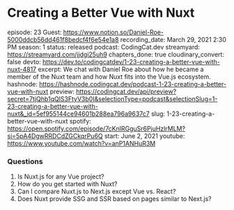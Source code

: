 # Creating a Better Vue with Nuxt

episode: 23
Guest: https://www.notion.so/Daniel-Roe-5000ddcb56dd461f8bedcf4f6e54e1a8
recording_date: March 29, 2021 2:30 PM
season: 1
status: released
podcast: CodingCat.dev
streamyard: https://streamyard.com/jjdgi25uh9
chapters_done: true
cloudinary_convert: false
devto: https://dev.to/codingcatdev/1-23-creating-a-better-vue-with-nuxt-4817
excerpt: We chat with Daniel Roe about how he became a member of the Nuxt team and how Nuxt fits into the Vue.js ecosystem.
hashnode: https://hashnode.codingcat.dev/podcast-1-23-creating-a-better-vue-with-nuxt
preview: https://codingcat.dev/api/preview?secret=7tjQhb1qQlS3FtyV3b0I&selectionType=podcast&selectionSlug=1-23-creating-a-better-vue-with-nuxt&_id=5ef955144ce94601b288ea796a9637c7
slug: 1-23-creating-a-better-vue-with-nuxt
spotify: https://open.spotify.com/episode/7cKnlRGguSr6PjuHzlrMLM?si=5pA4DgwRRDCdZGCkqrPu6Q
start: June 2, 2021
youtube: https://www.youtube.com/watch?v=anP1ANHuR3M

### Questions

1. Is Nuxt.js for any Vue project?
2. How do you get started with Nuxt?
3. Can I compare Nuxt.js to Next.js except Vue vs. React?
4. Does Nuxt provide SSG and SSR based on pages similar to Next.js?